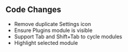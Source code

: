 ## Code Changes

- Remove duplicate Settings icon
- Ensure Plugins module is visible
- Support Tab and Shift+Tab to cycle modules
- Highlight selected module
